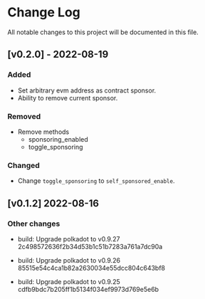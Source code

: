 # Change Log

All notable changes to this project will be documented in this file.

## [v0.2.0] - 2022-08-19

### Added

 - Set arbitrary evm address as contract sponsor.
 - Ability to remove current sponsor.

### Removed
 - Remove methods
   + sponsoring_enabled
   + toggle_sponsoring

 ### Changed

 - Change `toggle_sponsoring` to `self_sponsored_enable`.


## [v0.1.2] 2022-08-16

### Other changes

- build: Upgrade polkadot to v0.9.27 2c498572636f2b34d53b1c51b7283a761a7dc90a

- build: Upgrade polkadot to v0.9.26 85515e54c4ca1b82a2630034e55dcc804c643bf8

- build: Upgrade polkadot to v0.9.25 cdfb9bdc7b205ff1b5134f034ef9973d769e5e6b